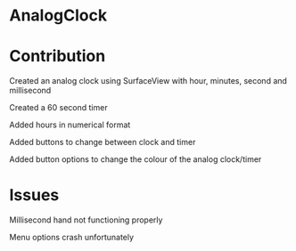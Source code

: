 # AnalogClock

# Contribution

Created an analog clock using SurfaceView with hour, minutes, second and millisecond

Created a 60 second timer

Added hours in numerical format

Added buttons to change between clock and timer

Added button options to change the colour of the analog clock/timer


# Issues

Millisecond hand not functioning properly

Menu options crash unfortunately
